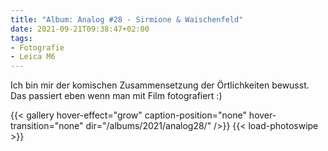 ```yaml
---
title: "Album: Analog #28 - Sirmione & Waischenfeld"
date: 2021-09-21T09:38:47+02:00
tags:
- Fotografie
- Leica M6
---
```


Ich bin mir der komischen Zusammensetzung der Örtlichkeiten bewusst. Das
passiert eben wenn man mit Film fotografiert :)

<!--more-->

{{< gallery hover-effect="grow" caption-position="none" hover-transition="none" dir="/albums/2021/analog28/" />}}
{{< load-photoswipe >}}

